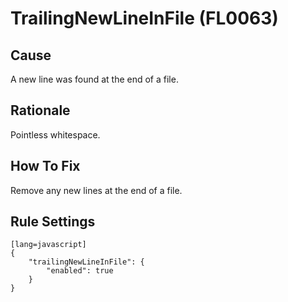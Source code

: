 # TrailingNewLineInFile (FL0063)

## Cause

A new line was found at the end of a file.

## Rationale

Pointless whitespace.

## How To Fix

Remove any new lines at the end of a file.

## Rule Settings

	[lang=javascript]
    {
        "trailingNewLineInFile": { 
            "enabled": true
        }
    }